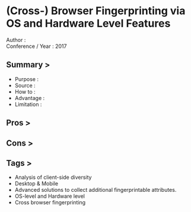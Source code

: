 (Cross-) Browser Fingerprinting via OS and Hardware Level Features
==================================================================
Author :
<br> Conference / Year : 2017

Summary > 
---------
* Purpose :
* Source :
* How to :
* Advantage :
* Limitation :

Pros >
------

Cons > 
------

Tags >
------
* Analysis of client-side diversity
* Desktop & Mobile
* Advanced solutions to collect additional fingerprintable attributes.
* OS-level and Hardware level
* Cross browser fingerprinting
